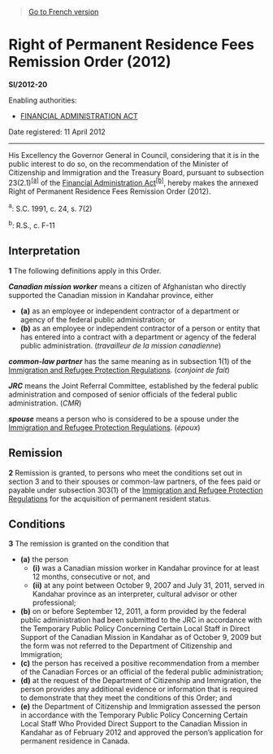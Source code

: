> [Go to French version](/fr/Règlements/Textes%20réglementaires/2012/20.md)

# Right of Permanent Residence Fees Remission Order (2012)

**SI/2012-20**

Enabling authorities: 
- [FINANCIAL ADMINISTRATION ACT](/en/Acts/Revised%20Statutes%20of%20Canada/F/F-11.md)

Date registered: 11 April 2012

----------

His Excellency the Governor General in Council, considering that it is in the public interest to do so, on the recommendation of the Minister of Citizenship and Immigration and the Treasury Board, pursuant to subsection 23(2.1)<sup><a href='#fn_SI-2012-20_e_hq_12240'>[a]</a></sup> of the [Financial Administration Act](/en/Acts/Revised%20Statutes%20of%20Canada/F/F-11.md)<sup><a href='#fn_SI-2012-20_e_hq_12241'>[b]</a></sup>, hereby makes the annexed Right of Permanent Residence Fees Remission Order (2012).

<a name='fn_SI-2012-20_e_hq_12240'><sup>a</sup></a>: S.C. 1991, c. 24, s. 7(2)<br />

<a name='fn_SI-2012-20_e_hq_12241'><sup>b</sup></a>: R.S., c. F-11<br />




## Interpretation


**1** The following definitions apply in this Order.

***Canadian mission worker*** means a citizen of Afghanistan who directly supported the Canadian mission in Kandahar province, either
- **(a)** as an employee or independent contractor of a department or agency of the federal public administration; or
- **(b)** as an employee or independent contractor of a person or entity that has entered into a contract with a department or agency of the federal public administration. (*travailleur de la mission canadienne*)

***common-law partner*** has the same meaning as in subsection 1(1) of the [Immigration and Refugee Protection Regulations](/en/Regulations/Statutory%20Orders%20and%20Regulations/2002/227.md). (*conjoint de fait*)

***JRC*** means the Joint Referral Committee, established by the federal public administration and composed of senior officials of the federal public administration. (*CMR*)

***spouse*** means a person who is considered to be a spouse under the [Immigration and Refugee Protection Regulations](/en/Regulations/Statutory%20Orders%20and%20Regulations/2002/227.md). (*époux*)




## Remission


**2** Remission is granted, to persons who meet the conditions set out in section 3 and to their spouses or common-law partners, of the fees paid or payable under subsection 303(1) of the [Immigration and Refugee Protection Regulations](/en/Regulations/Statutory%20Orders%20and%20Regulations/2002/227.md) for the acquisition of permanent resident status.




## Conditions


**3** The remission is granted on the condition that
- **(a)** the person
	- **(i)** was a Canadian mission worker in Kandahar province for at least 12 months, consecutive or not, and
	- **(ii)** at any point between October 9, 2007 and July 31, 2011, served in Kandahar province as an interpreter, cultural advisor or other professional;
- **(b)** on or before September 12, 2011, a form provided by the federal public administration had been submitted to the JRC in accordance with the Temporary Public Policy Concerning Certain Local Staff in Direct Support of the Canadian Mission in Kandahar as of October 9, 2009 but the form was not referred to the Department of Citizenship and Immigration;
- **(c)** the person has received a positive recommendation from a member of the Canadian Forces or an official of the federal public administration;
- **(d)** at the request of the Department of Citizenship and Immigration, the person provides any additional evidence or information that is required to demonstrate that they meet the conditions of this Order; and
- **(e)** the Department of Citizenship and Immigration assessed the person in accordance with the Temporary Public Policy Concerning Certain Local Staff Who Provided Direct Support to the Canadian Mission in Kandahar as of February 2012 and approved the person’s application for permanent residence in Canada.


